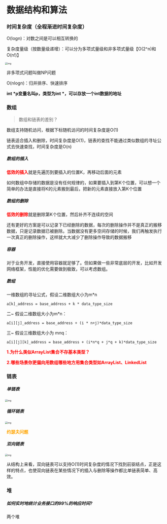 # 数据结构和算法

### 时间复杂度（全程渐进时间复杂度）

O(logn)：对数之间是可以相互转换的

复杂度量级（按数量级递增）：可以分为多项式量级和非多项式量级【O(2^n)和O(n!)】

<img src="https://static001.geekbang.org/resource/image/37/0a/3723793cc5c810e9d5b06bc95325bf0a.jpg?" alt="img" style="zoom:50%;margin-left:-10px;" />

非多项式问题叫做NP问题

O(nlogn)：归并排序、快速排序



<strong>int *p变量名叫p，类型为int *，可以存放一个int数据的地址</strong>



### 数组

> 数组和链表的差别？

数组支持随机访问，根据下标随机访问的时间复杂度是O(1)

链表适合插入和删除，时间复杂度是O(1)，链表的查找不能通过类似数组的寻址公式去快速查找，时间复杂度是O(n)

 

##### 数组的插入

<strong style="color:red">低效的插入</strong>就是先遍历到要插入的位置K，再移动后面的元素

如何数组中存储的数据是没有任何规律的，如果要插入到第K个位置，可以想一个简单的办法是直接将K的元素搬到最后，把新的元素直接放入第K个位置

##### 数组的删除

<strong style="color:red">低效的删除</strong>就是删除第K个位置，然后补齐不连续的空间

还有更好的方案是可以记录下已经删除的数据，每次的删除操作并不是真正的搬移数据，只是记录数据已被删除。当数据没有更多空间存储的时候，我们再触发执行一次真正的删除操作，这样就大大减少了删除操作导致的数据搬移



##### 容器

对于业务开发，直接使用容器就足够了。但如果做一些非常底层的开发，比如开发网络框架，性能的优化需要做到极致，可以考虑数组。

##### 数组

一维数组的寻址公式，假设二维数组大小为m*n

``` 
a[k]_address = base_address + k * data_type_size
```

二~ 假设二维数组大小为m*n：

``` 
a[i][j]_address = base_address + (i * n+j)*data_type_size
```

三~ 假设三维数组大小为 m*n*q：

``` 
a[i][j][k]_address = base_address + (i*n*q + j*q + k)*data_type_size
```



<strong style="color:red">1.为什么类似ArrayList集合不存基本类型？</strong>

<strong style="color:red">2.哪些场景你更偏向用数组哪些地方用集合类型如ArrayList、LinkedList</strong>



### 链表

##### 单链表

<img src="https://static001.geekbang.org/resource/image/b9/eb/b93e7ade9bb927baad1348d9a806ddeb.jpg?" alt="img" style="zoom:50%;margin-left:-10px;" />



##### 循环链表

<img src="https://static001.geekbang.org/resource/image/86/55/86cb7dc331ea958b0a108b911f38d155.jpg?" alt="img" style="zoom:50%;margin-left:-10px;" />

<strong style="color:orange">约瑟夫问题</strong>



##### 双向链表

<img src="https://static001.geekbang.org/resource/image/cb/0b/cbc8ab20276e2f9312030c313a9ef70b.jpg" alt="img" style="zoom:50%;margin-left:-10px;" />

从结构上来看，双向链表可以支持O(1)时间复杂度的情况下找到前驱结点，正是这样的特点，也使双向链表在某些情况下的插入与删除等操作都比单链表简单、高效。





### 堆

##### 如何实时地统计业务接口的99%的响应时间?

两个堆

